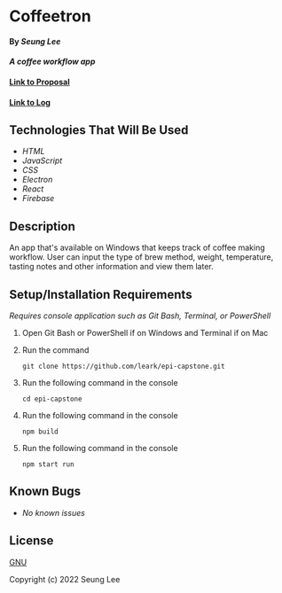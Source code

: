 # Coffeetron

#### By _Seung Lee_

#### _A coffee workflow app_

#### [Link to Proposal](/proposal.md)
#### [Link to Log](/log.md)

## Technologies That Will Be Used

* _HTML_
* _JavaScript_
* _CSS_
* _Electron_
* _React_
* _Firebase_

## Description

An app that's available on Windows that keeps track of coffee making workflow. User can input the type of brew method, weight, temperature, tasting notes and other information and view them later.

## Setup/Installation Requirements
_Requires console application such as Git Bash, Terminal, or PowerShell_

1. Open Git Bash or PowerShell if on Windows and Terminal if on Mac
2. Run the command

    ``git clone https://github.com/leark/epi-capstone.git``

3. Run the following command in the console

    ``cd epi-capstone``

4. Run the following command in the console

    ``npm build``

5. Run the following command in the console

    ``npm start run``

## Known Bugs

* _No known issues_

## License

[GNU](/LICENSE)

Copyright (c) 2022 Seung Lee